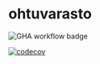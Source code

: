 # ohtuvarasto

![GHA workflow badge](https://github.com/TrollRoll2/ohtuvarasto/actions)

[![codecov](https://codecov.io/github/TrollRoll2/ohtuvarasto/graph/badge.svg?token=M62IHEGVFY)](https://codecov.io/github/TrollRoll2/ohtuvarasto)
